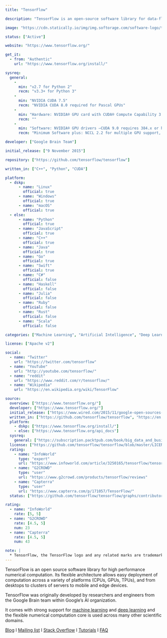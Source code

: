 ```yaml
---
title: "TensorFlow"

description: "TensorFlow is an open-source software library for data-flow programming and machine learning applications such as neural networks"

image: "https://cdn.statically.io/img/img.softorage.com/software-logo/tensorflow.png?h=64"

status: ["Active"]

website: "https://www.tensorflow.org/"

get_it:
  - from: "Authentic"
    url: "https://www.tensorflow.org/install/"

sysreq:
  general:
    -
      min: "v2.7 for Python 2"
      recm: "v3.3+ for Python 3"
    -
      min: "NVIDIA CUDA 7.5"
      recm: "NVIDIA CUDA 8.0 required for Pascal GPUs"
    -
      min: "Hardware: NVIDIA® GPU card with CUDA® Compute Capability 3.5 or higher"
      recm: ""
    -
      min: "Software: NVIDIA® GPU drivers —CUDA 9.0 requires 384.x or higher, CUDA® Toolkit —TensorFlow supports CUDA 9.0, CUPTI ships with the CUDA Toolkit, cuDNN SDK (>= 7.2)"
      recm: "Minimum Software plus: NCCL 2.2 for multiple GPU support, TensorRT 4.0 to improve latency and throughput for inference on some models"

developer: ["Google Brain Team"]

initial_release: ["9 November 2015"]

repository: ["https://github.com/tensorflow/tensorflow"]

written_in: ["C++", "Python", "CUDA"]

platform:
  - dskp:
      - name: "Linux"
        official: true
      - name: "Windows"
        official: true
      - name: "macOS"
        official: true
  - else:
      - name: "Python"
        official: true
      - name: "JavaScript"
        official: true
      - name: "C++"
        official: true
      - name: "Java"
        official: true
      - name: "Go"
        official: true
      - name: "Swift"
        official: true
      - name: "C#"
        official: false
      - name: "Haskell"
        official: false
      - name: "Julia"
        official: false
      - name: "Ruby"
        official: false
      - name: "Rust"
        official: false
      - name: "Scala"
        official: false

categories: ["Machine Learning", "Artificial Intelligence", "Deep Learning", "Framework"]

license: ["Apache v2"]

social:
  - name: "Twitter"
    url: "https://twitter.com/tensorflow"
  - name: "YouTube"
    url: "http://youtube.com/tensorflow/"
  - name: "reddit"
    url: "https://www.reddit.com/r/tensorflow/"
  - name: "Wikipedia"
    url: "https://en.wikipedia.org/wiki/TensorFlow"

source:
  overview: ["https://www.tensorflow.org/"]
  developer: ["https://www.tensorflow.org/"]
  initial_release: ["https://www.wired.com/2015/11/google-open-sources-its-artificial-intelligence-engine/"]
  written_in: ["https://github.com/tensorflow/tensorflow", "https://en.wikipedia.org/w/index.php?title=TensorFlow&oldid=878912059"]
  platform:
    - dskp: ["https://www.tensorflow.org/install/"]
    - else: ["https://www.tensorflow.org/api_docs"]
  sysreq:
    general: ["https://subscription.packtpub.com/book/big_data_and_business_intelligence/9781786469786/2/ch02lvl1sec18/requirements-for-running-tensorflow-with-gpu-from-nvidia", "https://www.tensorflow.org/install/gpu"]
  license: ["https://github.com/tensorflow/tensorflow/blob/master/LICENSE"]
  rating:
    - name: "InfoWorld"
      type: "expert"
      url: "https://www.infoworld.com/article/3250165/tensorflow/tensorflow-review-the-best-deep-learning-library-gets-better.html"
    - name: "G2CROWD"
      type: "user"
      url: "https://www.g2crowd.com/products/tensorflow/reviews"
    - name: "Capterra"
      type: "user"
      url: "https://www.capterra.com/p/171057/TensorFlow/"
  status: ["https://github.com/tensorflow/tensorflow/graphs/contributors", "https://medium.com/tensorflow"]

rating:
  - name: "InfoWorld"
    rate: [5, 5]
  - name: "G2CROWD"
    rate: [4.5, 5]
    num: 23
  - name: "Capterra"
    rate: [4.5, 5]
    num: 43

note: |
  * TensorFlow, the TensorFlow logo and any related marks are trademarks of Google Inc.
---
```

  TensorFlow is an open source software library for high performance numerical computation. Its flexible architecture allows easy deployment of computation across a variety of platforms (CPUs, GPUs, TPUs), and from desktops to clusters of servers to mobile and edge devices.
  
  TensorFlow was originally developed by researchers and engineers from the Google Brain team within Google’s AI organization.
  
  It comes with strong support for [machine learning](/categories/machine-learning) and [deep learning](/categories/deep-learning) and the flexible numerical computation core is used across many other scientific domains.
  
  [Blog](https://medium.com/tensorflow)  I  [Mailing list](https://www.tensorflow.org/community/lists)  I  [Stack Overflow](https://stackoverflow.com/questions/tagged/tensorflow)  I  [Tutorials](https://www.tensorflow.org/tutorials/)  I  [FAQ](https://www.tensorflow.org/guide/faq)
